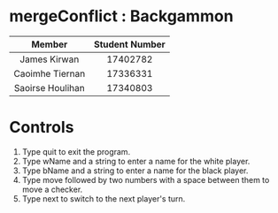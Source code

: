 # mergeConflict : Backgammon

| Member | Student Number |
| :----: | :------------: |
| James Kirwan | 17402782 | 
| Caoimhe Tiernan | 17336331 | 
| Saoirse Houlihan | 17340803 |

# Controls
1. Type quit to exit the program.
2. Type wName and a string to enter a name for the white player.
3. Type bName and a string to enter a name for the black player.
4. Type move followed by two numbers with a space between
them to move a checker.
5. Type next to switch to the next player's turn.